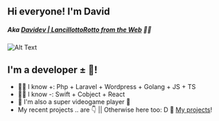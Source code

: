 <!--
**ILDaviz/ILDaviz** is a ✨ _special_ ✨ repository because its `README.md` (this file) appears on your GitHub profile.

Here are some ideas to get you started:

- 🔭 I’m currently working on ...
- 🌱 I’m currently learning ...
- 👯 I’m looking to collaborate on ...
- 🤔 I’m looking for help with ...
- 💬 Ask me about ...
- 📫 How to reach me: ...
- 😄 Pronouns: ...
- ⚡ Fun fact: ...
-->

## Hi everyone! I'm David
##### Aka [Davidev | LancillottoRotto from the Web](http://www.davidev.it/) 💖👋

![Alt Text](https://media.giphy.com/media/ZVik7pBtu9dNS/giphy.gif)

## I'm a developer ± 🤷!
- 👨‍💻 I know +: Php + Laravel + Wordpress + Golang + JS + TS
- 👨‍💻 I know -: Swift + Cobject + React
- 👾 I'm also a super videogame player 🤣
- My recent projects .. are 👇 || Otherwise here too: D 🤜 [My projects](http://www.davidev.it/portfolio)!
